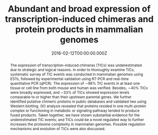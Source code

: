 ﻿---
title: "Abundant and broad expression of transcription-induced chimeras and protein products in mammalian genomes"
publication_types: ["2"]
# Author notes (optional)
authors: 
  - Guanting Lua
  - Jin Wu
  - Gangbin Zhao
  - Zhiqiang Wang
  - Weihua-Chen
  - Shijie Mu


# Author notes (optional)
author_notes: []

publication_short: 
abstract: >-
  The expression of transcription-induced chimeras (TICs) was underestimated due to strategic and logical reasons. In order to thoroughly examine TICs, systematic survey of TIC events was conducted in mammalian genomes using ESTs, followed by experimental validation using RT-PCR and real-time quantitative PCR (qPCR). The expression of ∼98% TIC events in at least one tissue or cell line from both mouse and human was verified. Besides, ∼40% TICs were broadly expressed, and ∼33% of TICs showed expression levels comparable to or higher than their upstream parental genes. We further identified putative chimeric proteins in public databases and validated two using Western blotting. GO analysis revealed that proteins resided in one multi-protein complex or functioning in metabolic or signaling pathway tended to produce fused products. Taken together, we have shown substantial evidence for the underestimated TIC events; and TICs could be a novel regulated way to further increases the proteome complexity in mammalian genomes. Possible regulation mechanisms and evolution of TICs were also discussed.

draft: false
featured: ture

slides: null
url_pdf: 'https://www.sciencedirect.com/sdfe/reader/pii/S0006291X15310895/pdf'
image:
  caption: ""
  focal_point: ""
  preview_only: false
summary: ""
url_dataset: ""
url_project: ""
url_source: ""
url_video: ""

doi: 10.1016/j.bbrc.2015.12.084
tags:
  - ScienceDirect
publication: ScienceDirect
projects: []
date: 2016-02-12T00:00:00.000Z
url_slides: ""
publishDate: 2017-01-01T00:00:00.000Z
url_poster: ""
url_code: ""
---

